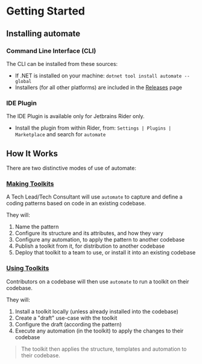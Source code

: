 # Getting Started

## Installing automate

### Command Line Interface (CLI)

The CLI can be installed from these sources:

* If .NET is installed on your machine: `dotnet tool install automate --global`
* Installers (for all other platforms) are included in the [Releases](https://github.com/jezzsantos/automate/releases) page

### IDE Plugin

The IDE Plugin is available only for Jetbrains Rider only.

* Install the plugin from within Rider, from: `Settings | Plugins | Marketplace` and search for `automate`

## How It Works

There are two distinctive modes of use of automate:

### [Making Toolkits](authoring.md)

A Tech Lead/Tech Consultant will use `automate` to capture and define a coding patterns based on code in an existing codebase.

They will:

1. Name the pattern
2. Configure its structure and its attributes, and how they vary
3. Configure any automation, to apply the pattern to another codebase 
4. Publish a toolkit from it, for distribution to another codebase
5. Deploy that toolkit to a team to use, or install it into an existing codebase

### [Using Toolkits](runtime.md)

Contributors on a codebase will then use `automate` to run a toolkit on their codebase.

They will:

1. Install a toolkit locally (unless already installed into the codebase)
2. Create a "draft" use-case with the toolkit
3. Configure the draft (according the pattern)
4. Execute any automation (in the toolkit) to apply the changes to their codebase

> The toolkit then applies the structure, templates and automation to their codebase.
